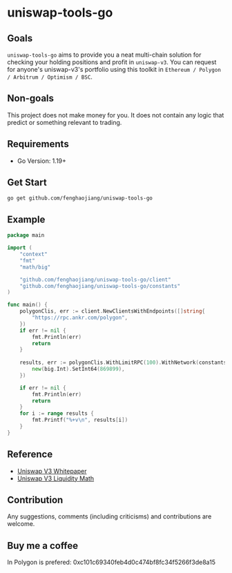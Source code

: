 
# uniswap-tools-go  



## Goals  

`uniswap-tools-go` aims to provide you a neat multi-chain solution for checking your holding positions and profit in `uniswap-v3`. You can request for anyone's uniswap-v3's portfolio using this toolkit in `Ethereum / Polygon / Arbitrum / Optimism / BSC`.  

## Non-goals 

This project does not make money for you. It does not contain any logic that predict or something relevant to trading. 


## Requirements
- Go Version: 1.19+

## Get Start
```shell
go get github.com/fenghaojiang/uniswap-tools-go
```



## Example  

```go
package main

import (
	"context"
	"fmt"
	"math/big"

	"github.com/fenghaojiang/uniswap-tools-go/client"
	"github.com/fenghaojiang/uniswap-tools-go/constants"
)

func main() {
	polygonClis, err := client.NewClientsWithEndpoints([]string{
		"https://rpc.ankr.com/polygon",
	})
	if err != nil {
		fmt.Println(err)
		return
	}
    
	results, err := polygonClis.WithLimitRPC(100).WithNetwork(constants.PolygonNetwork).AggregatedPosition(context.Background(), []*big.Int{
		new(big.Int).SetInt64(869899),
	})

	if err != nil {
		fmt.Println(err)
		return
	}
	for i := range results {
		fmt.Printf("%+v\n", results[i])
	}
}

```


## Reference  

- [Uniswap V3 Whitepaper](https://uniswap.org/whitepaper-v3.pdf)
- [Uniswap V3 Liquidity Math](https://atiselsts.github.io/pdfs/uniswap-v3-liquidity-math.pdf)  


## Contribution
Any suggestions, comments (including criticisms) and contributions are welcome.


## Buy me a coffee 
In Polygon is prefered: 0xc101c69340feb4d0c474bf8fc34f5266f3de8a15 



